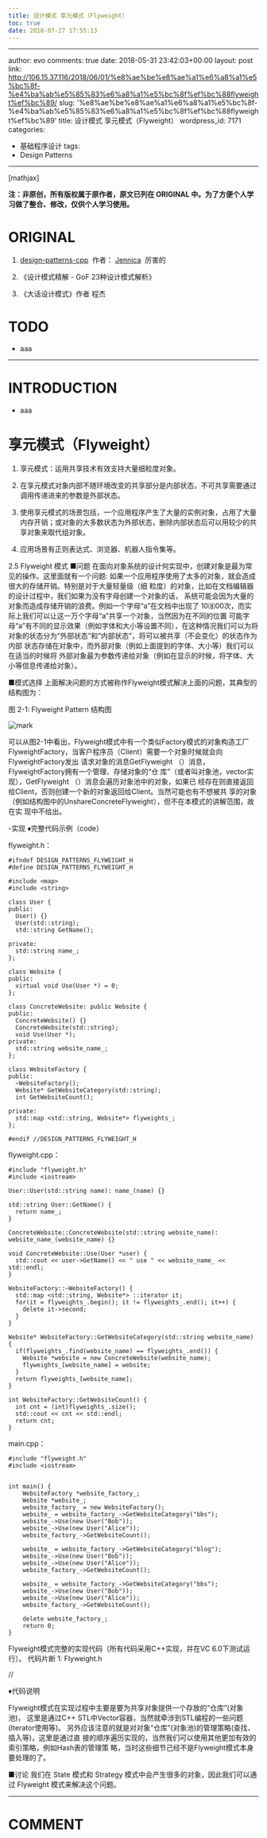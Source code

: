 ```yaml
---
title: 设计模式 享元模式（Flyweight）
toc: true
date: 2018-07-27 17:55:13
---
```

---
author: evo
comments: true
date: 2018-05-31 23:42:03+00:00
layout: post
link: http://106.15.37.116/2018/06/01/%e8%ae%be%e8%ae%a1%e6%a8%a1%e5%bc%8f-%e4%ba%ab%e5%85%83%e6%a8%a1%e5%bc%8f%ef%bc%88flyweight%ef%bc%89/
slug: '%e8%ae%be%e8%ae%a1%e6%a8%a1%e5%bc%8f-%e4%ba%ab%e5%85%83%e6%a8%a1%e5%bc%8f%ef%bc%88flyweight%ef%bc%89'
title: 设计模式 享元模式（Flyweight）
wordpress_id: 7171
categories:
- 基础程序设计
tags:
- Design Patterns
---

<!-- more -->

[mathjax]

**注：非原创，所有版权属于原作者，原文已列在 ORIGINAL 中。为了方便个人学习做了整合、修改，仅供个人学习使用。**


# ORIGINAL






  1. [design-patterns-cpp](https://github.com/yogykwan/design-patterns-cpp)  作者： [Jennica](http://jennica.space/)  厉害的


  2. 《设计模式精解 - GoF 23种设计模式解析》


  3. 《大话设计模式》作者 程杰




# TODO






  * aaa





* * *





# INTRODUCTION






  * aaa





# 享元模式（Flyweight）






  1. 享元模式：运用共享技术有效支持大量细粒度对象。


  2. 在享元模式对象内部不随环境改变的共享部分是内部状态，不可共享需要通过调用传递进来的参数是外部状态。


  3. 使用享元模式的场景包括，一个应用程序产生了大量的实例对象，占用了大量内存开销；或对象的大多数状态为外部状态，删除内部状态后可以用较少的共享对象来取代组对象。


  4. 应用场景有正则表达式、浏览器、机器人指令集等。








2.5 Flyweight 模式
■问题
在面向对象系统的设计何实现中，创建对象是最为常见的操作。这里面就有一个问题: 如果一个应用程序使用了太多的对象，就会造成很大的存储开销。特别是对于大量轻量级（细 粒度）的对象，比如在文档编辑器的设计过程中，我们如果为没有字母创建一个对象的话， 系统可能会因为大量的对象而造成存储开销的浪费。例如一个字母“a”在文档中出现了 10⑻00次，而实际上我们可以让这一万个字母“a”共享一个对象，当然因为在不同的位置 可能字母“a”有不同的显示效果（例如字体和大小等设置不同），在这种情况我们可以为将 对象的状态分为“外部状态”和“内部状态”，将可以被共享（不会变化）的状态作为内部 状态存储在对象中，而外部对象（例如上面提到的字体、大小等）我们可以在适当的时候将 外部对象最为参数传递给对象（例如在显示的时候，将字体、大小等信息传递给对象）。

■模式选择
上面解决问题的方式被称作Flyweight模式解决上面的问题，其典型的结构图为：

图 2-1: Flyweight Pattern 结构图


![mark](http://pacdb2bfr.bkt.clouddn.com/blog/image/180727/mDkbE3mL3C.png?imageslim)

可以从图2-1中看出，Flyweight模式中有一个类似Factory模式的对象构造工厂 FlyweightFactory，当客户程序员（Client）需要一个对象时候就会向FlyweightFactory发出 请求对象的消息GetFlyweight （）消息，FlyweightFactory拥有一个管理、存储对象的“仓 库”（或者叫对象池，vector实现），GetFlyweight （）消息会遍历对象池中的对象，如果已 经存在则直接返回给Client，否则创建一个新的对象返回给Client。当然可能也有不想被共 享的对象（例如结构图中的UnshareConcreteFlyweight），但不在本模式的讲解范围，故在实 现中不给出。

-实现
♦完整代码示例（code）

flyweight.h：


    #ifndef DESIGN_PATTERNS_FLYWEIGHT_H
    #define DESIGN_PATTERNS_FLYWEIGHT_H

    #include <map>
    #include <string>

    class User {
    public:
      User() {}
      User(std::string);
      std::string GetName();

    private:
      std::string name_;
    };

    class Website {
    public:
      virtual void Use(User *) = 0;
    };

    class ConcreteWebsite: public Website {
    public:
      ConcreteWebsite() {}
      ConcreteWebsite(std::string);
      void Use(User *);
    private:
      std::string website_name_;
    };

    class WebsiteFactory {
    public:
      ~WebsiteFactory();
      Website* GetWebsiteCategory(std::string);
      int GetWebsiteCount();

    private:
      std::map <std::string, Website*> flyweights_;
    };

    #endif //DESIGN_PATTERNS_FLYWEIGHT_H



flyweight.cpp：


    #include "flyweight.h"
    #include <iostream>

    User::User(std::string name): name_(name) {}

    std::string User::GetName() {
      return name_;
    }

    ConcreteWebsite::ConcreteWebsite(std::string website_name): website_name_(website_name) {}

    void ConcreteWebsite::Use(User *user) {
      std::cout << user->GetName() << " use " << website_name_ << std::endl;
    }

    WebsiteFactory::~WebsiteFactory() {
      std::map <std::string, Website*> ::iterator it;
      for(it = flyweights_.begin(); it != flyweights_.end(); it++) {
        delete it->second;
      }
    }

    Website* WebsiteFactory::GetWebsiteCategory(std::string website_name) {
      if(flyweights_.find(website_name) == flyweights_.end()) {
        Website *website = new ConcreteWebsite(website_name);
        flyweights_[website_name] = website;
      }
      return flyweights_[website_name];
    }

    int WebsiteFactory::GetWebsiteCount() {
      int cnt = (int)flyweights_.size();
      std::cout << cnt << std::endl;
      return cnt;
    }




main.cpp：


    #include "flyweight.h"
    #include <iostream>


    int main() {
        WebsiteFactory *website_factory_;
        Website *website_;
        website_factory_ = new WebsiteFactory();
        website_ = website_factory_->GetWebsiteCategory("bbs");
        website_->Use(new User("Bob"));
        website_->Use(new User("Alice"));
        website_factory_->GetWebsiteCount();

        website_ = website_factory_->GetWebsiteCategory("blog");
        website_->Use(new User("Bob"));
        website_->Use(new User("Alice"));
        website_factory_->GetWebsiteCount();

        website_ = website_factory_->GetWebsiteCategory("bbs");
        website_->Use(new User("Bob"));
        website_->Use(new User("Alice"));
        website_factory_->GetWebsiteCount();

        delete website_factory_;
        return 0;
    }


Flyweight模式完整的实现代码（所有代码采用C++实现，并在VC 6.0下测试运行）。 代码片断 1: Flyweight.h

//

♦代码说明

Flyweight模式在实现过程中主要是要为共享对象提供一个存放的“仓库”(对象池)， 这里是通过C++ STL中Vector容器，当然就牵涉到STL编程的一些问题(Iterator使用等)。 另外应该注意的就是对对象“仓库”(对象池)的管理策略(查找、插入等)，这里是通过直 接的顺序遍历实现的，当然我们可以使用其他更加有效的索引策略，例如Hash表的管理策 略，当时这些细节己经不是Flyweight模式本身要处理的了。

■讨论
我们在 State 模式和 Strategy 模式中会产生很多的对象，因此我们可以通过 Flyweight 模式来解决这个问题。













* * *





# COMMENT
